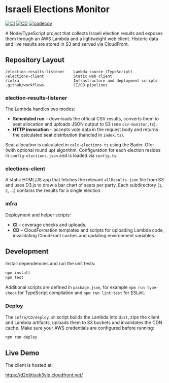 # Israeli Elections Monitor

[![CI](https://github.com/EladHeller/israel-elections/actions/workflows/linter.yml/badge.svg)](https://github.com/EladHeller/israel-elections/actions/workflows/linter.yml)
[![CD](https://github.com/EladHeller/israel-elections/actions/workflows/deploy.yml/badge.svg)](https://github.com/EladHeller/israel-elections/actions/workflows/deploy.yml)
[![codecov](https://codecov.io/gh/EladHeller/israel-elections/branch/develop/graph/badge.svg)](https://codecov.io/gh/EladHeller/israel-elections)

A Node/TypeScript project that collects Israeli election results and exposes them through
an AWS Lambda and a lightweight web client.  Historic data and live results are
stored in S3 and served via CloudFront.

## Repository Layout

```
/election-results-listener    Lambda source (TypeScript)
/elections-client             Static web client
/infra                        Infrastructure and deployment scripts
.github/workflows             CI/CD pipelines
```

### election-results-listener

The Lambda handles two modes:

* **Scheduled run** – downloads the official CSV results, converts them to seat
  allocation and uploads JSON output to S3 (see `csv-monitor.ts`).
* **HTTP invocation** – accepts vote data in the request body and returns the
  calculated seat distribution (handled in `index.ts`).

Seat allocation is calculated in `calc-elections.ts` using the
Bader–Ofer (with optional round up) algorithm. Configuration for each election
resides in `config-elections.json` and is loaded via `config.ts`.

### elections-client

A static HTML/JS app that fetches the relevant `allResults.json` file from S3 and
uses D3.js to draw a bar chart of seats per party. Each subdirectory (`1`, `2`, …)
contains the results for a single election.

### infra

Deployment and helper scripts:

* **CI** – coverage checks and uploads.
* **CD** – CloudFormation templates and scripts for uploading Lambda code,
  invalidating CloudFront caches and updating environment variables.

## Development

Install dependencies and run the unit tests:

```bash
npm install
npm test
```

Additional scripts are defined in `package.json`, for example `npm run type-check`
for TypeScript compilation and `npm run lint:test` for ESLint.

### Deploy

The `infra/CD/deploy.sh` script builds the Lambda into `dist`, zips the client and
Lambda artifacts, uploads them to S3 buckets and invalidates the CDN cache.
Make sure your AWS credentials are configured before running:

```bash
npm run deploy
```

## Live Demo

The client is hosted at:

https://d2dtitluek3vlq.cloudfront.net/

